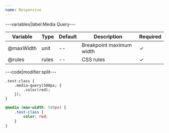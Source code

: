 ```yaml
---
name: Responsive
---
```


---variables|label:Media Query---

| Variable | Type | Default | Description | Required |
| -- | -- | -- | -- | -- |
| @maxWidth | unit | -- | Breakpoint maximum width | ✓ |
| @rules | rules | -- | CSS rules | ✓ |

---code|modifier:split---

```less
.test-class {
	.media-query(500px; {
		.color(red);
	});
}
```

```css
@media (max-width: 500px) {
	.test-class {
		color: red;
	}
}
```